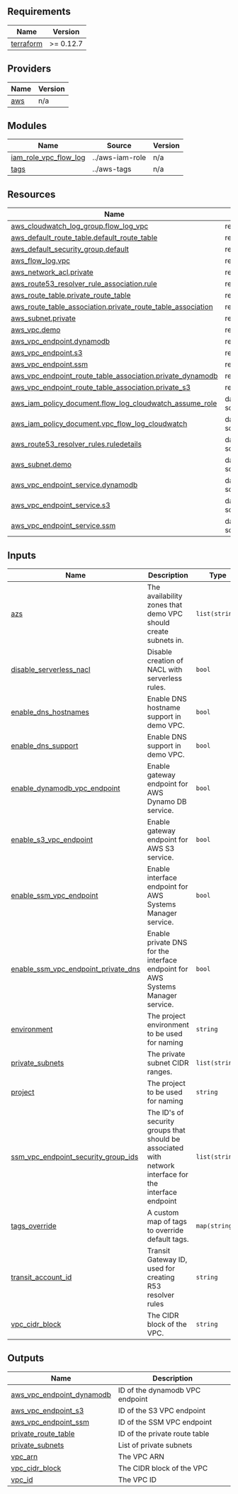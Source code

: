 <!-- BEGINNING OF PRE-COMMIT-TERRAFORM DOCS HOOK -->
## Requirements

| Name | Version |
|------|---------|
| <a name="requirement_terraform"></a> [terraform](#requirement\_terraform) | >= 0.12.7 |

## Providers

| Name | Version |
|------|---------|
| <a name="provider_aws"></a> [aws](#provider\_aws) | n/a |

## Modules

| Name | Source | Version |
|------|--------|---------|
| <a name="module_iam_role_vpc_flow_log"></a> [iam\_role\_vpc\_flow\_log](#module\_iam\_role\_vpc\_flow\_log) | ../aws-iam-role | n/a |
| <a name="module_tags"></a> [tags](#module\_tags) | ../aws-tags | n/a |

## Resources

| Name | Type |
|------|------|
| [aws_cloudwatch_log_group.flow_log_vpc](https://registry.terraform.io/providers/hashicorp/aws/latest/docs/resources/cloudwatch_log_group) | resource |
| [aws_default_route_table.default_route_table](https://registry.terraform.io/providers/hashicorp/aws/latest/docs/resources/default_route_table) | resource |
| [aws_default_security_group.default](https://registry.terraform.io/providers/hashicorp/aws/latest/docs/resources/default_security_group) | resource |
| [aws_flow_log.vpc](https://registry.terraform.io/providers/hashicorp/aws/latest/docs/resources/flow_log) | resource |
| [aws_network_acl.private](https://registry.terraform.io/providers/hashicorp/aws/latest/docs/resources/network_acl) | resource |
| [aws_route53_resolver_rule_association.rule](https://registry.terraform.io/providers/hashicorp/aws/latest/docs/resources/route53_resolver_rule_association) | resource |
| [aws_route_table.private_route_table](https://registry.terraform.io/providers/hashicorp/aws/latest/docs/resources/route_table) | resource |
| [aws_route_table_association.private_route_table_association](https://registry.terraform.io/providers/hashicorp/aws/latest/docs/resources/route_table_association) | resource |
| [aws_subnet.private](https://registry.terraform.io/providers/hashicorp/aws/latest/docs/resources/subnet) | resource |
| [aws_vpc.demo](https://registry.terraform.io/providers/hashicorp/aws/latest/docs/resources/vpc) | resource |
| [aws_vpc_endpoint.dynamodb](https://registry.terraform.io/providers/hashicorp/aws/latest/docs/resources/vpc_endpoint) | resource |
| [aws_vpc_endpoint.s3](https://registry.terraform.io/providers/hashicorp/aws/latest/docs/resources/vpc_endpoint) | resource |
| [aws_vpc_endpoint.ssm](https://registry.terraform.io/providers/hashicorp/aws/latest/docs/resources/vpc_endpoint) | resource |
| [aws_vpc_endpoint_route_table_association.private_dynamodb](https://registry.terraform.io/providers/hashicorp/aws/latest/docs/resources/vpc_endpoint_route_table_association) | resource |
| [aws_vpc_endpoint_route_table_association.private_s3](https://registry.terraform.io/providers/hashicorp/aws/latest/docs/resources/vpc_endpoint_route_table_association) | resource |
| [aws_iam_policy_document.flow_log_cloudwatch_assume_role](https://registry.terraform.io/providers/hashicorp/aws/latest/docs/data-sources/iam_policy_document) | data source |
| [aws_iam_policy_document.vpc_flow_log_cloudwatch](https://registry.terraform.io/providers/hashicorp/aws/latest/docs/data-sources/iam_policy_document) | data source |
| [aws_route53_resolver_rules.ruledetails](https://registry.terraform.io/providers/hashicorp/aws/latest/docs/data-sources/route53_resolver_rules) | data source |
| [aws_subnet.demo](https://registry.terraform.io/providers/hashicorp/aws/latest/docs/data-sources/subnet) | data source |
| [aws_vpc_endpoint_service.dynamodb](https://registry.terraform.io/providers/hashicorp/aws/latest/docs/data-sources/vpc_endpoint_service) | data source |
| [aws_vpc_endpoint_service.s3](https://registry.terraform.io/providers/hashicorp/aws/latest/docs/data-sources/vpc_endpoint_service) | data source |
| [aws_vpc_endpoint_service.ssm](https://registry.terraform.io/providers/hashicorp/aws/latest/docs/data-sources/vpc_endpoint_service) | data source |

## Inputs

| Name | Description | Type | Default | Required |
|------|-------------|------|---------|:--------:|
| <a name="input_azs"></a> [azs](#input\_azs) | The availability zones that demo VPC should create subnets in. | `list(string)` | n/a | yes |
| <a name="input_disable_serverless_nacl"></a> [disable\_serverless\_nacl](#input\_disable\_serverless\_nacl) | Disable creation of NACL with serverless rules. | `bool` | `true` | no |
| <a name="input_enable_dns_hostnames"></a> [enable\_dns\_hostnames](#input\_enable\_dns\_hostnames) | Enable DNS hostname support in demo VPC. | `bool` | `true` | no |
| <a name="input_enable_dns_support"></a> [enable\_dns\_support](#input\_enable\_dns\_support) | Enable DNS support in demo VPC. | `bool` | `true` | no |
| <a name="input_enable_dynamodb_vpc_endpoint"></a> [enable\_dynamodb\_vpc\_endpoint](#input\_enable\_dynamodb\_vpc\_endpoint) | Enable gateway endpoint for AWS Dynamo DB service. | `bool` | `false` | no |
| <a name="input_enable_s3_vpc_endpoint"></a> [enable\_s3\_vpc\_endpoint](#input\_enable\_s3\_vpc\_endpoint) | Enable gateway endpoint for AWS S3 service. | `bool` | `false` | no |
| <a name="input_enable_ssm_vpc_endpoint"></a> [enable\_ssm\_vpc\_endpoint](#input\_enable\_ssm\_vpc\_endpoint) | Enable interface endpoint for AWS Systems Manager service. | `bool` | `false` | no |
| <a name="input_enable_ssm_vpc_endpoint_private_dns"></a> [enable\_ssm\_vpc\_endpoint\_private\_dns](#input\_enable\_ssm\_vpc\_endpoint\_private\_dns) | Enable private DNS for the interface endpoint for AWS Systems Manager service. | `bool` | `false` | no |
| <a name="input_environment"></a> [environment](#input\_environment) | The project environment to be used for naming | `string` | n/a | yes |
| <a name="input_private_subnets"></a> [private\_subnets](#input\_private\_subnets) | The private subnet CIDR ranges. | `list(string)` | n/a | yes |
| <a name="input_project"></a> [project](#input\_project) | The project to be used for naming | `string` | n/a | yes |
| <a name="input_ssm_vpc_endpoint_security_group_ids"></a> [ssm\_vpc\_endpoint\_security\_group\_ids](#input\_ssm\_vpc\_endpoint\_security\_group\_ids) | The ID's of security groups that should be associated with network interface for the interface endpoint | `list(string)` | `[]` | no |
| <a name="input_tags_override"></a> [tags\_override](#input\_tags\_override) | A custom map of tags to override default tags. | `map(string)` | `{}` | no |
| <a name="input_transit_account_id"></a> [transit\_account\_id](#input\_transit\_account\_id) | Transit Gateway ID, used for creating R53 resolver rules | `string` | `""` | no |
| <a name="input_vpc_cidr_block"></a> [vpc\_cidr\_block](#input\_vpc\_cidr\_block) | The CIDR block of the VPC. | `string` | n/a | yes |

## Outputs

| Name | Description |
|------|-------------|
| <a name="output_aws_vpc_endpoint_dynamodb"></a> [aws\_vpc\_endpoint\_dynamodb](#output\_aws\_vpc\_endpoint\_dynamodb) | ID of the dynamodb VPC endpoint |
| <a name="output_aws_vpc_endpoint_s3"></a> [aws\_vpc\_endpoint\_s3](#output\_aws\_vpc\_endpoint\_s3) | ID of the S3 VPC endpoint |
| <a name="output_aws_vpc_endpoint_ssm"></a> [aws\_vpc\_endpoint\_ssm](#output\_aws\_vpc\_endpoint\_ssm) | ID of the SSM VPC endpoint |
| <a name="output_private_route_table"></a> [private\_route\_table](#output\_private\_route\_table) | ID of the private route table |
| <a name="output_private_subnets"></a> [private\_subnets](#output\_private\_subnets) | List of private subnets |
| <a name="output_vpc_arn"></a> [vpc\_arn](#output\_vpc\_arn) | The VPC ARN |
| <a name="output_vpc_cidr_block"></a> [vpc\_cidr\_block](#output\_vpc\_cidr\_block) | The CIDR block of the VPC |
| <a name="output_vpc_id"></a> [vpc\_id](#output\_vpc\_id) | The VPC ID |
<!-- END OF PRE-COMMIT-TERRAFORM DOCS HOOK -->
